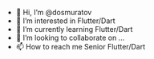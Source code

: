 - 👋 Hi, I’m @dosmuratov
- 👀 I’m interested in Flutter/Dart
- 🌱 I’m currently learning Flutter/Dart
- 💞️ I’m looking to collaborate on ...
- 📫 How to reach me Senior Flutter/Dart 

<!---
dosmuratov/dosmuratov is a ✨ special ✨ repository because its `README.md` (this file) appears on your GitHub profile.
You can click the Preview link to take a look at your changes.
--->

